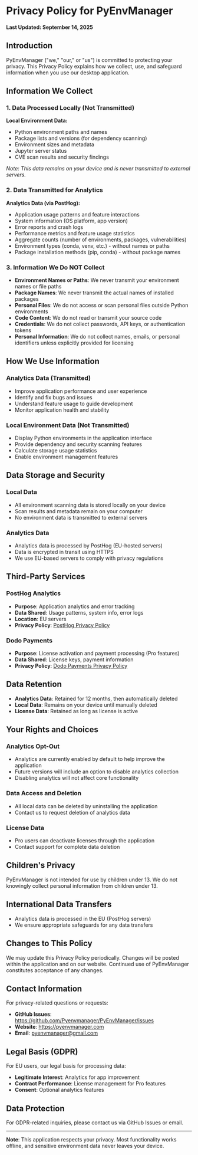 # Privacy Policy for PyEnvManager

**Last Updated: September 14, 2025**

## Introduction

PyEnvManager ("we," "our," or "us") is committed to protecting your privacy. This Privacy Policy explains how we collect, use, and safeguard information when you use our desktop application.

## Information We Collect

### 1. Data Processed Locally (Not Transmitted)

**Local Environment Data:**
- Python environment paths and names
- Package lists and versions (for dependency scanning)
- Environment sizes and metadata
- Jupyter server status
- CVE scan results and security findings

*Note: This data remains on your device and is never transmitted to external servers.*

### 2. Data Transmitted for Analytics

**Analytics Data (via PostHog):**
- Application usage patterns and feature interactions
- System information (OS platform, app version)
- Error reports and crash logs
- Performance metrics and feature usage statistics
- Aggregate counts (number of environments, packages, vulnerabilities)
- Environment types (conda, venv, etc.) - without names or paths
- Package installation methods (pip, conda) - without package names

### 3. Information We Do NOT Collect

- **Environment Names or Paths**: We never transmit your environment names or file paths
- **Package Names**: We never transmit the actual names of installed packages
- **Personal Files**: We do not access or scan personal files outside Python environments
- **Code Content**: We do not read or transmit your source code
- **Credentials**: We do not collect passwords, API keys, or authentication tokens
- **Personal Information**: We do not collect names, emails, or personal identifiers unless explicitly provided for licensing

## How We Use Information

### Analytics Data (Transmitted)
- Improve application performance and user experience
- Identify and fix bugs and issues
- Understand feature usage to guide development
- Monitor application health and stability

### Local Environment Data (Not Transmitted)
- Display Python environments in the application interface
- Provide dependency and security scanning features
- Calculate storage usage statistics
- Enable environment management features

## Data Storage and Security

### Local Data
- All environment scanning data is stored locally on your device
- Scan results and metadata remain on your computer
- No environment data is transmitted to external servers

### Analytics Data
- Analytics data is processed by PostHog (EU-hosted servers)
- Data is encrypted in transit using HTTPS
- We use EU-based servers to comply with privacy regulations

## Third-Party Services

### PostHog Analytics
- **Purpose**: Application analytics and error tracking
- **Data Shared**: Usage patterns, system info, error logs
- **Location**: EU servers
- **Privacy Policy**: [PostHog Privacy Policy](https://posthog.com/privacy)

### Dodo Payments
- **Purpose**: License activation and payment processing (Pro features)
- **Data Shared**: License keys, payment information
- **Privacy Policy**: [Dodo Payments Privacy Policy](https://dodopayments.com/privacy)

## Data Retention

- **Analytics Data**: Retained for 12 months, then automatically deleted
- **Local Data**: Remains on your device until manually deleted
- **License Data**: Retained as long as license is active

## Your Rights and Choices

### Analytics Opt-Out
- Analytics are currently enabled by default to help improve the application
- Future versions will include an option to disable analytics collection
- Disabling analytics will not affect core functionality

### Data Access and Deletion
- All local data can be deleted by uninstalling the application
- Contact us to request deletion of analytics data

### License Data
- Pro users can deactivate licenses through the application
- Contact support for complete data deletion

## Children's Privacy

PyEnvManager is not intended for use by children under 13. We do not knowingly collect personal information from children under 13.

## International Data Transfers

- Analytics data is processed in the EU (PostHog servers)
- We ensure appropriate safeguards for any data transfers

## Changes to This Policy

We may update this Privacy Policy periodically. Changes will be posted within the application and on our website. Continued use of PyEnvManager constitutes acceptance of any changes.

## Contact Information

For privacy-related questions or requests:

- **GitHub Issues**: https://github.com/Pyenvmanager/PyEnvManager/issues
- **Website**: https://pyenvmanager.com
- **Email**: pyenvmanager@gmail.com

## Legal Basis (GDPR)

For EU users, our legal basis for processing data:
- **Legitimate Interest**: Analytics for app improvement
- **Contract Performance**: License management for Pro features
- **Consent**: Optional analytics features

## Data Protection

For GDPR-related inquiries, please contact us via GitHub Issues or email.

---

**Note**: This application respects your privacy. Most functionality works offline, and sensitive environment data never leaves your device.
